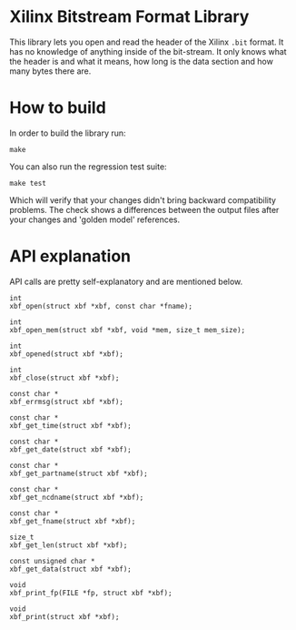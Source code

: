 # Xilinx Bitstream Format Library

This library lets you open and read the header of the Xilinx `.bit` format.
It has no knowledge of anything inside of the bit-stream. It only knows
what the header is and what it means, how long is the data section and 
how many bytes there are.

# How to build

In order to build the library run:

	make

You can also run the regression test suite:

	make test

Which will verify that your changes didn't bring backward compatibility
problems. The check shows a differences between the output files after your
changes and 'golden model' references.

# API explanation

API calls are pretty self-explanatory and are mentioned below.

```
int
xbf_open(struct xbf *xbf, const char *fname);

int
xbf_open_mem(struct xbf *xbf, void *mem, size_t mem_size);

int
xbf_opened(struct xbf *xbf);

int
xbf_close(struct xbf *xbf);

const char *
xbf_errmsg(struct xbf *xbf);

const char *
xbf_get_time(struct xbf *xbf);

const char *
xbf_get_date(struct xbf *xbf);

const char *
xbf_get_partname(struct xbf *xbf);

const char *
xbf_get_ncdname(struct xbf *xbf);

const char *
xbf_get_fname(struct xbf *xbf);

size_t
xbf_get_len(struct xbf *xbf);

const unsigned char *
xbf_get_data(struct xbf *xbf);

void
xbf_print_fp(FILE *fp, struct xbf *xbf);

void
xbf_print(struct xbf *xbf);
```
